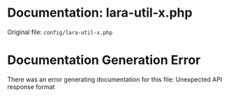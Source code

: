# Documentation: lara-util-x.php

Original file: `config/lara-util-x.php`

# Documentation Generation Error

There was an error generating documentation for this file: Unexpected API response format